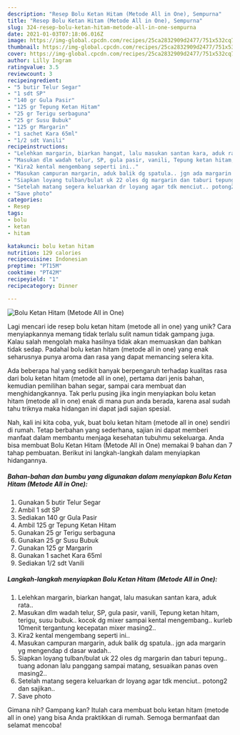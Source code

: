 ```yaml
---
description: "Resep Bolu Ketan Hitam (Metode All in One), Sempurna"
title: "Resep Bolu Ketan Hitam (Metode All in One), Sempurna"
slug: 324-resep-bolu-ketan-hitam-metode-all-in-one-sempurna
date: 2021-01-03T07:18:06.016Z
image: https://img-global.cpcdn.com/recipes/25ca2832909d2477/751x532cq70/bolu-ketan-hitam-metode-all-in-one-foto-resep-utama.jpg
thumbnail: https://img-global.cpcdn.com/recipes/25ca2832909d2477/751x532cq70/bolu-ketan-hitam-metode-all-in-one-foto-resep-utama.jpg
cover: https://img-global.cpcdn.com/recipes/25ca2832909d2477/751x532cq70/bolu-ketan-hitam-metode-all-in-one-foto-resep-utama.jpg
author: Lilly Ingram
ratingvalue: 3.5
reviewcount: 3
recipeingredient:
- "5 butir Telur Segar"
- "1 sdt SP"
- "140 gr Gula Pasir"
- "125 gr Tepung Ketan Hitam"
- "25 gr Terigu serbaguna"
- "25 gr Susu Bubuk"
- "125 gr Margarin"
- "1 sachet Kara 65ml"
- "1/2 sdt Vanili"
recipeinstructions:
- "Lelehkan margarin, biarkan hangat, lalu masukan santan kara, aduk rata.."
- "Masukan dlm wadah telur, SP, gula pasir, vanili, Tepung ketan hitam, terigu, susu bubuk.. kocok dg mixer sampai kental mengembang.. kurleb 10menit tergantung kecepatan mixer masing2.."
- "Kira2 kental mengembang seperti ini.."
- "Masukan campuran margarin, aduk balik dg spatula.. jgn ada margarin yg mengendap d dasar wadah.."
- "Siapkan loyang tulban/bulat uk 22 oles dg margarin dan taburi tepung.. tuang adonan lalu panggang sampai matang, sesuaikan panas oven masing2.."
- "Setelah matang segera keluarkan dr loyang agar tdk menciut.. potong2 dan sajikan.."
- "Save photo"
categories:
- Resep
tags:
- bolu
- ketan
- hitam

katakunci: bolu ketan hitam 
nutrition: 129 calories
recipecuisine: Indonesian
preptime: "PT15M"
cooktime: "PT42M"
recipeyield: "1"
recipecategory: Dinner

---
```



![Bolu Ketan Hitam (Metode All in One)](https://img-global.cpcdn.com/recipes/25ca2832909d2477/751x532cq70/bolu-ketan-hitam-metode-all-in-one-foto-resep-utama.jpg)

Lagi mencari ide resep bolu ketan hitam (metode all in one) yang unik? Cara menyiapkannya memang tidak terlalu sulit namun tidak gampang juga. Kalau salah mengolah maka hasilnya tidak akan memuaskan dan bahkan tidak sedap. Padahal bolu ketan hitam (metode all in one) yang enak seharusnya punya aroma dan rasa yang dapat memancing selera kita.

Ada beberapa hal yang sedikit banyak berpengaruh terhadap kualitas rasa dari bolu ketan hitam (metode all in one), pertama dari jenis bahan, kemudian pemilihan bahan segar, sampai cara membuat dan menghidangkannya. Tak perlu pusing jika ingin menyiapkan bolu ketan hitam (metode all in one) enak di mana pun anda berada, karena asal sudah tahu triknya maka hidangan ini dapat jadi sajian spesial.




Nah, kali ini kita coba, yuk, buat bolu ketan hitam (metode all in one) sendiri di rumah. Tetap berbahan yang sederhana, sajian ini dapat memberi manfaat dalam membantu menjaga kesehatan tubuhmu sekeluarga. Anda bisa membuat Bolu Ketan Hitam (Metode All in One) memakai 9 bahan dan 7 tahap pembuatan. Berikut ini langkah-langkah dalam menyiapkan hidangannya.

<!--inarticleads1-->

##### Bahan-bahan dan bumbu yang digunakan dalam menyiapkan Bolu Ketan Hitam (Metode All in One):

1. Gunakan 5 butir Telur Segar
1. Ambil 1 sdt SP
1. Sediakan 140 gr Gula Pasir
1. Ambil 125 gr Tepung Ketan Hitam
1. Gunakan 25 gr Terigu serbaguna
1. Gunakan 25 gr Susu Bubuk
1. Gunakan 125 gr Margarin
1. Gunakan 1 sachet Kara 65ml
1. Sediakan 1/2 sdt Vanili




<!--inarticleads2-->

##### Langkah-langkah menyiapkan Bolu Ketan Hitam (Metode All in One):

1. Lelehkan margarin, biarkan hangat, lalu masukan santan kara, aduk rata..
1. Masukan dlm wadah telur, SP, gula pasir, vanili, Tepung ketan hitam, terigu, susu bubuk.. kocok dg mixer sampai kental mengembang.. kurleb 10menit tergantung kecepatan mixer masing2..
1. Kira2 kental mengembang seperti ini..
1. Masukan campuran margarin, aduk balik dg spatula.. jgn ada margarin yg mengendap d dasar wadah..
1. Siapkan loyang tulban/bulat uk 22 oles dg margarin dan taburi tepung.. tuang adonan lalu panggang sampai matang, sesuaikan panas oven masing2..
1. Setelah matang segera keluarkan dr loyang agar tdk menciut.. potong2 dan sajikan..
1. Save photo




Gimana nih? Gampang kan? Itulah cara membuat bolu ketan hitam (metode all in one) yang bisa Anda praktikkan di rumah. Semoga bermanfaat dan selamat mencoba!
